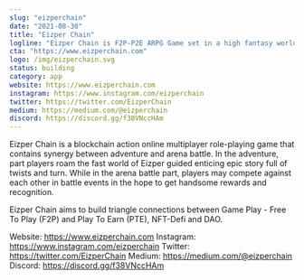 ```yaml
---
slug: "eizperchain"
date: "2021-08-30"
title: "Eizper Chain"
logline: "Eizper Chain is F2P-P2E ARPG Game set in a high fantasy world with steampunk style powered by Solana."
cta: "https://www.eizperchain.com"
logo: /img/eizperchain.svg
status: building
category: app
website: https://www.eizperchain.com
instagram: https://www.instagram.com/eizperchain
twitter: https://twitter.com/EizperChain
medium: https://medium.com/@eizperchain
discord: https://discord.gg/f38VNccHAm
---
```


Eizper Chain is a blockchain action online multiplayer role-playing game that contains synergy between adventure and arena battle. In the adventure, part players roam the fast world of Eizper guided enticing epic story full of twists and turn. While in the arena battle part, players may compete against each other in battle events in the hope to get handsome rewards and recognition.

Eizper Chain aims to build triangle connections between Game Play - Free To Play (F2P) and Play To Earn (PTE), NFT-Defi and DAO.

Website: https://www.eizperchain.com
Instagram: https://www.instagram.com/eizperchain
Twitter: https://twitter.com/EizperChain
Medium: https://medium.com/@eizperchain
Discord: https://discord.gg/f38VNccHAm
